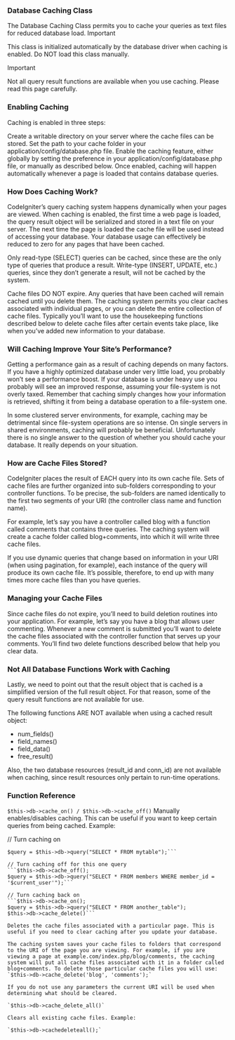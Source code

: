 ### Database Caching Class ###
The Database Caching Class permits you to cache your queries as text files for reduced database load.
Important

This class is initialized automatically by the database driver when caching is enabled. Do NOT load this class manually.

Important

Not all query result functions are available when you use caching. Please read this page carefully.

### Enabling Caching  ###
Caching is enabled in three steps:

Create a writable directory on your server where the cache files can be stored.
Set the path to your cache folder in your application/config/database.php file.
Enable the caching feature, either globally by setting the preference in your application/config/database.php file, or manually as described below.
Once enabled, caching will happen automatically whenever a page is loaded that contains database queries.

### How Does Caching Work? ###
CodeIgniter’s query caching system happens dynamically when your pages are viewed. When caching is enabled, the first time a web page is loaded, the query result object will be serialized and stored in a text file on your server. The next time the page is loaded the cache file will be used instead of accessing your database. Your database usage can effectively be reduced to zero for any pages that have been cached.

Only read-type (SELECT) queries can be cached, since these are the only type of queries that produce a result. Write-type (INSERT, UPDATE, etc.) queries, since they don’t generate a result, will not be cached by the system.

Cache files DO NOT expire. Any queries that have been cached will remain cached until you delete them. The caching system permits you clear caches associated with individual pages, or you can delete the entire collection of cache files. Typically you’ll want to use the housekeeping functions described below to delete cache files after certain events take place, like when you’ve added new information to your database.

### Will Caching Improve Your Site’s Performance? ###
Getting a performance gain as a result of caching depends on many factors. If you have a highly optimized database under very little load, you probably won’t see a performance boost. If your database is under heavy use you probably will see an improved response, assuming your file-system is not overly taxed. Remember that caching simply changes how your information is retrieved, shifting it from being a database operation to a file-system one.

In some clustered server environments, for example, caching may be detrimental since file-system operations are so intense. On single servers in shared environments, caching will probably be beneficial. Unfortunately there is no single answer to the question of whether you should cache your database. It really depends on your situation.

### How are Cache Files Stored? ###
CodeIgniter places the result of EACH query into its own cache file. Sets of cache files are further organized into sub-folders corresponding to your controller functions. To be precise, the sub-folders are named identically to the first two segments of your URI (the controller class name and function name).

For example, let’s say you have a controller called blog with a function called comments that contains three queries. The caching system will create a cache folder called blog+comments, into which it will write three cache files.

If you use dynamic queries that change based on information in your URI (when using pagination, for example), each instance of the query will produce its own cache file. It’s possible, therefore, to end up with many times more cache files than you have queries.

### Managing your Cache Files ###
Since cache files do not expire, you’ll need to build deletion routines into your application. For example, let’s say you have a blog that allows user commenting. Whenever a new comment is submitted you’ll want to delete the cache files associated with the controller function that serves up your comments. You’ll find two delete functions described below that help you clear data.

### Not All Database Functions Work with Caching ###
Lastly, we need to point out that the result object that is cached is a simplified version of the full result object. For that reason, some of the query result functions are not available for use.

The following functions ARE NOT available when using a cached result object:


- num_fields()
- field_names()
- field_data()
- free_result()

Also, the two database resources (result_id and conn_id) are not available when caching, since result resources only pertain to run-time operations.

### Function Reference ###

`$this->db->cache_on() / $this->db->cache_off()`
Manually enables/disables caching. This can be useful if you want to keep certain queries from being cached. Example:

// Turn caching on
```$this->db->cache_on();
$query = $this->db->query("SELECT * FROM mytable");```

// Turn caching off for this one query
```$this->db->cache_off();
$query = $this->db->query("SELECT * FROM members WHERE member_id = '$current_user'");```

// Turn caching back on
```$this->db->cache_on();
$query = $this->db->query("SELECT * FROM another_table");
$this->db->cache_delete()```

Deletes the cache files associated with a particular page. This is useful if you need to clear caching after you update your database.

The caching system saves your cache files to folders that correspond to the URI of the page you are viewing. For example, if you are viewing a page at example.com/index.php/blog/comments, the caching system will put all cache files associated with it in a folder called blog+comments. To delete those particular cache files you will use:
`$this->db->cache_delete('blog', 'comments');`

If you do not use any parameters the current URI will be used when determining what should be cleared.

`$this->db->cache_delete_all()`

Clears all existing cache files. Example:

`$this->db->cachedeleteall();`